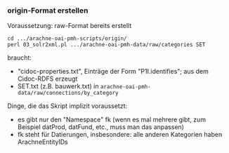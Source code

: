 ### origin-Format erstellen

Voraussetzung: raw-Format bereits erstellt

```
cd .../arachne-oai-pmh-scripts/origin/
perl 03_solr2xml.pl .../arachne-oai-pmh-data/raw/categories SET
```


braucht:
* "cidoc-properties.txt", Einträge der Form "P1I.identifies"; aus dem Cidoc-RDFS erzeugt
* SET.txt (z.B. bauwerk.txt) in `arachne-oai-pmh-data/raw/connections/by_category`

Dinge, die das Skript implizit voraussetzt:
* es gibt nur den "Namespace" fk (wenn es mal mehrere gibt, zum Beispiel datProd, datFund, etc., muss man das anpassen)
* fk steht für Datierungen, insbesondere: alle anderen Kategorien haben ArachneEntityIDs


